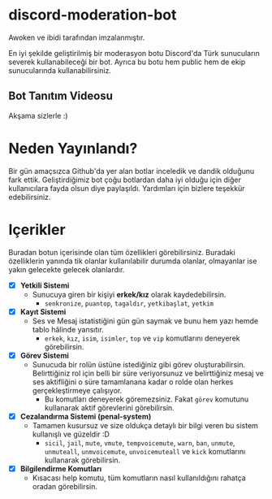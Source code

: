 # discord-moderation-bot
 Awoken ve ibidi tarafından imzalanmıştır. 

 En iyi şekilde geliştirilmiş bir moderasyon botu Discord'da Türk sunucuların severek kullanabileceği bir bot. Ayrıca bu botu hem public hem de ekip sunucularında kullanabilirsiniz.
  
 ## Bot Tanıtım Videosu
Akşama sizlerle :)
    
    
# Neden Yayınlandı?
 Bir gün amaçsızca Github'da yer alan botlar inceledik ve dandik olduğunu fark ettik. Geliştirdiğimiz bot çoğu botlardan daha iyi olduğu için diğer kullanıcılara fayda olsun diye paylaşıldı. Yardımları için bizlere teşekkür edebilirsiniz.
    

# Içerikler
 Buradan botun içerisinde olan tüm özellikleri görebilirsiniz. Buradaki özelliklerin yanında tik olanlar kullanılabilir durumda olanlar, olmayanlar ise yakın gelecekte gelecek olanlardır.

 - [x] **Yetkili Sistemi**
   * Sunucuya giren bir kişiyi **erkek/kız** olarak kaydedebilirsin.
     * `senkronize`, `puantop`, `tagaldır`, `yetkibaşlat`, `yetkim`
 - [x] **Kayıt Sistemi**
   * Ses ve Mesaj istatistiğini gün gün saymak ve bunu hem yazı hemde tablo hâlinde yansıtır.
     * `erkek`, `kız`, `isim`, `isimler`, `top` ve `vip` komutlarını deneyerek görebilirsin.
 - [x] **Görev Sistemi**
   * Sunucuda bir rolün üstüne istediğiniz gibi görev oluşturabilirsin. Belirttiğiniz rol için belli bir süre veriyorsunuz ve belirttiğiniz mesaj ve ses aktifliğini o süre tamamlanana kadar o rolde olan herkes gerçekleştirmeye çalışıyor.
     * Bu komutları deneyerek göremezsiniz. Fakat `görev` komutunu kullanarak aktif görevlerini görebilirsin.
 - [x] **Cezalandırma Sistemi (penal-system)**
   * Tamamen kusursuz ve size oldukça detaylı bir bilgi veren bu sistem kullanışlı ve güzeldir :D
     * `sicil`, `jail`, `mute`, `vmute`, `tempvoicemute`, `warn`, `ban`, `unmute`, `unmuteall`, `unmvoicemute`, `unvoicemuteall` ve `kick` komutlarını kullanarak görebilirsin.
 - [x] **Bilgilendirme Komutları**
   * Kısacası help komutu, tüm komutların nasıl kullanıldığını rahatça oradan görebilirsin.
